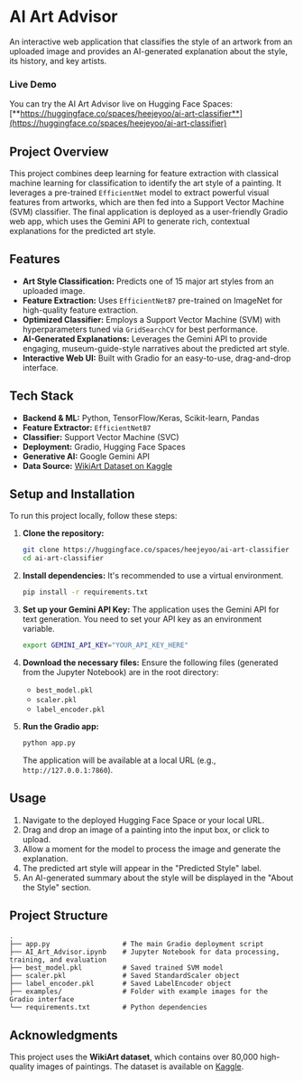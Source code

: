 # AI Art Advisor

An interactive web application that classifies the style of an artwork from an uploaded image and provides an AI-generated explanation about the style, its history, and key artists.

### Live Demo

You can try the AI Art Advisor live on Hugging Face Spaces:
[**https://huggingface.co/spaces/heejeyoo/ai-art-classifier**](https://huggingface.co/spaces/heejeyoo/ai-art-classifier)

## Project Overview

This project combines deep learning for feature extraction with classical machine learning for classification to identify the art style of a painting. It leverages a pre-trained `EfficientNet` model to extract powerful visual features from artworks, which are then fed into a Support Vector Machine (SVM) classifier. The final application is deployed as a user-friendly Gradio web app, which uses the Gemini API to generate rich, contextual explanations for the predicted art style.

## Features

* **Art Style Classification:** Predicts one of 15 major art styles from an uploaded image.
* **Feature Extraction:** Uses `EfficientNetB7` pre-trained on ImageNet for high-quality feature extraction.
* **Optimized Classifier:** Employs a Support Vector Machine (SVM) with hyperparameters tuned via `GridSearchCV` for best performance.
* **AI-Generated Explanations:** Leverages the Gemini API to provide engaging, museum-guide-style narratives about the predicted art style.
* **Interactive Web UI:** Built with Gradio for an easy-to-use, drag-and-drop interface.

## Tech Stack

* **Backend & ML:** Python, TensorFlow/Keras, Scikit-learn, Pandas
* **Feature Extractor:** `EfficientNetB7`
* **Classifier:** Support Vector Machine (SVC)
* **Deployment:** Gradio, Hugging Face Spaces
* **Generative AI:** Google Gemini API
* **Data Source:** [WikiArt Dataset on Kaggle](https://www.kaggle.com/datasets/antoinegruson/wikiart-art-pieces-classifiaction)

## Setup and Installation

To run this project locally, follow these steps:

1.  **Clone the repository:**
    ```bash
    git clone https://huggingface.co/spaces/heejeyoo/ai-art-classifier
    cd ai-art-classifier
    ```

2.  **Install dependencies:**
    It's recommended to use a virtual environment.
    ```bash
    pip install -r requirements.txt
    ```

3.  **Set up your Gemini API Key:**
    The application uses the Gemini API for text generation. You need to set your API key as an environment variable.
    ```bash
    export GEMINI_API_KEY="YOUR_API_KEY_HERE"
    ```

4.  **Download the necessary files:**
    Ensure the following files (generated from the Jupyter Notebook) are in the root directory:
    * `best_model.pkl`
    * `scaler.pkl`
    * `label_encoder.pkl`

5.  **Run the Gradio app:**
    ```bash
    python app.py
    ```
    The application will be available at a local URL (e.g., `http://127.0.0.1:7860`).

## Usage

1.  Navigate to the deployed Hugging Face Space or your local URL.
2.  Drag and drop an image of a painting into the input box, or click to upload.
3.  Allow a moment for the model to process the image and generate the explanation.
4.  The predicted art style will appear in the "Predicted Style" label.
5.  An AI-generated summary about the style will be displayed in the "About the Style" section.

## Project Structure

```
.
├── app.py                  # The main Gradio deployment script
├── AI_Art_Advisor.ipynb    # Jupyter Notebook for data processing, training, and evaluation
├── best_model.pkl          # Saved trained SVM model
├── scaler.pkl              # Saved StandardScaler object
├── label_encoder.pkl       # Saved LabelEncoder object
├── examples/               # Folder with example images for the Gradio interface
└── requirements.txt        # Python dependencies
```

## Acknowledgments

This project uses the **WikiArt dataset**, which contains over 80,000 high-quality images of paintings. The dataset is available on [Kaggle](https://www.kaggle.com/datasets/simolopes/wikiart-all-artpieces).
